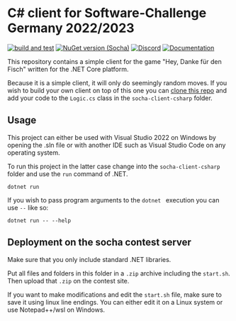 # C# client for Software-Challenge Germany 2022/2023

[![build and test](https://github.com/jnccd/socha-client-csharp/actions/workflows/build-and-test.yml/badge.svg)](https://github.com/jnccd/socha-client-csharp/actions/workflows/build-and-test.yml)
[![NuGet version (Socha)](https://img.shields.io/nuget/v/socha)](https://www.nuget.org/packages/socha/)
[![Discord](https://img.shields.io/discord/233577109363097601?color=blue&label=Discord)](https://discord.gg/ARZamDptG5)
[![Documentation](https://img.shields.io/badge/Software--Challenge%20-Documentation-%234299e1)](https://docs.software-challenge.de/)

This repository contains a simple client for the game "Hey, Danke für den Fisch" written for the .NET Core platform.

Because it is a simple client, it will only do seemingly random moves. If you wish to build your own client on top of this one you can [clone this repo](https://docs.github.com/en/repositories/creating-and-managing-repositories/cloning-a-repository) and add your code to the `Logic.cs` class in the `socha-client-csharp` folder.

## Usage

This project can either be used with Visual Studio 2022 on Windows by opening the .sln file or with another IDE such as Visual Studio Code on any operating system.

To run this project in the latter case change into the `socha-client-csharp` folder and use the `run` command of .NET.

```dotnet run```

If you wish to pass program arguments to the `dotnet ` execution you can use `--` like so:

```dotnet run -- --help```

## Deployment on the socha contest server

Make sure that you only include standard .NET libraries.

Put all files and folders in this folder in a `.zip` archive including the `start.sh`.
Then upload that `.zip` on the contest site.

If you want to make modifications and edit the `start.sh` file, make sure to save it using linux line endings.
You can either edit it on a Linux system or use Notepad++/wsl on Windows.